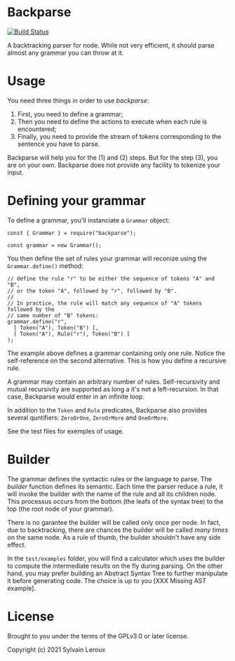Backparse
=========

[![Build Status](https://travis-ci.org/s-leroux/Backparse.png?branch=master)](https://travis-ci.org/s-leroux/Backparse)

A backtracking parser for node. While not very efficient, it should parse almost any
grammar you can throw at it.

Usage
=====

You need three things in order to use _backparse_:

1. First, you need to define a grammar;
2. Then you need to define the actions to execute when each rule is encountered;
3. Finally, you need to provide the stream of tokens corresponding to the sentence you have to parse.

Backparse will help you for the (1) and (2) steps. But for the step (3), you are on your own.
Backparse does not provide any facility to tokenize your input.

Defining your grammar
=====================

To define a grammar, you'll instanciate a `Grammar` object:

```
const { Grammar } = require("backparse");

const grammar = new Grammar();
```

You then define the set of rules your grammar will reconize using the `Grammar.define()` method:

```
// define the rule "r" to be either the sequence of tokens "A" and "B",
// or the token "A", followed by "r", followed by "B".
//
// In practice, the rule will match any sequence of "A" tokens followed by the
// same number of "B" tokens:
grammar.define("r",
  [ Token("A"), Token("B") ],
  [ Token("A"), Rule("r"), Token("B") ]
);
```

The example above defines a grammar containing only one rule. Notice the self-reference
on the second alternative. This is how you define a recursive rule.

A grammar may contain an arbitrary number of rules. Self-recursivity and mutual recursivity are
supported as long a it's not a left-recursion. In that case, Backparse would enter in an infinite
loop.

In addition to the `Token` and `Rule` predicates, Backparse also provides several quntifiers:
`ZeroOrOne`, `ZeroOrMore` and `OneOrMore`.

See the test files for exemples of usage.

Builder
=======

The grammar defines the syntactic rules or the language to parse. The _builder_ function
defines its semantic. Each time the parser reduce a rule, it will invoke the builder with
the name of the rule and all its children node. This processus occurs from the bottom (the
leafs of the syntax tree) to the top (the root node of your grammar).

There is no garantee the builder will be called only once per node. In fact, due to backtracking,
there are chances the builder will be called _many times_ on the same node. As a rule
of thumb, the builder shouldn't have any side effect.

In the `test/examples` folder, you will find a calculator which uses the builder to compute
the intermediate results on the fly during parsing. On the other hand, you may prefer building
an Abstract Syntax Tree to further manipulate it before generating code. The choice is up
to you [XXX Missing AST example].

License
=======

Brought to you under the terms of the GPLv3.0 or later license.

Copyright (c) 2021 Sylvain Leroux

